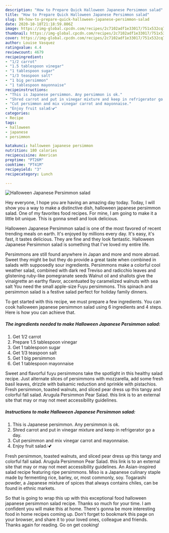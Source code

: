 ```yaml
---
description: "How to Prepare Quick Halloween Japanese Persimmon salad"
title: "How to Prepare Quick Halloween Japanese Persimmon salad"
slug: 99-how-to-prepare-quick-halloween-japanese-persimmon-salad
date: 2020-10-18T21:18:59.806Z
image: https://img-global.cpcdn.com/recipes/2c7102adf1e33017/751x532cq70/halloween-japanese-persimmon-salad-recipe-main-photo.jpg
thumbnail: https://img-global.cpcdn.com/recipes/2c7102adf1e33017/751x532cq70/halloween-japanese-persimmon-salad-recipe-main-photo.jpg
cover: https://img-global.cpcdn.com/recipes/2c7102adf1e33017/751x532cq70/halloween-japanese-persimmon-salad-recipe-main-photo.jpg
author: Louise Vasquez
ratingvalue: 4.4
reviewcount: 4679
recipeingredient:
- "1/2 carrot"
- "1.5 tablespoon vinegar"
- "1 tablespoon sugar"
- "1/3 teaspoon salt"
- "1 big persimmon"
- "1 tablespoon mayonnaise"
recipeinstructions:
- "This is Japanese persimmon. Any persimmon is ok."
- "Shred carrot and put in vinegar mixture and keep in refrigerator go a day."
- "Cut persimmon and mix vinegar carrot and mayonnaise."
- "Enjoy fruit salad🎶💕"
categories:
- Recipe
tags:
- halloween
- japanese
- persimmon

katakunci: halloween japanese persimmon 
nutrition: 180 calories
recipecuisine: American
preptime: "PT26M"
cooktime: "PT41M"
recipeyield: "3"
recipecategory: Lunch

---
```



![Halloween Japanese Persimmon salad](https://img-global.cpcdn.com/recipes/2c7102adf1e33017/751x532cq70/halloween-japanese-persimmon-salad-recipe-main-photo.jpg)

Hey everyone, I hope you are having an amazing day today. Today, I will show you a way to make a distinctive dish, halloween japanese persimmon salad. One of my favorites food recipes. For mine, I am going to make it a little bit unique. This is gonna smell and look delicious.

Halloween Japanese Persimmon salad is one of the most favored of recent trending meals on earth. It's enjoyed by millions every day. It's easy, it's fast, it tastes delicious. They are fine and they look fantastic. Halloween Japanese Persimmon salad is something that I've loved my entire life.

Persimmons are still found anywhere in Japan and more and more abroad. Sweet they might be but they do provide a great taste when combined in salads with supposedly sour ingredients. Persimmons make a colorful cool weather salad, combined with dark red Treviso and radicchio leaves and glistening ruby-like pomegranate seeds Walnut oil and shallots give the vinaigrette an earthy flavor, accentuated by caramelized walnuts with sea salt You need the small apple-size Fuyu persimmons. This spinach and persimmon salad is a festive salad perfect for holiday family dinners.


To get started with this recipe, we must prepare a few ingredients. You can cook halloween japanese persimmon salad using 6 ingredients and 4 steps. Here is how you can achieve that.

<!--inarticleads1-->

##### The ingredients needed to make Halloween Japanese Persimmon salad:

1. Get 1/2 carrot
1. Prepare 1.5 tablespoon vinegar
1. Get 1 tablespoon sugar
1. Get 1/3 teaspoon salt
1. Get 1 big persimmon
1. Get 1 tablespoon mayonnaise


Sweet and flavorful fuyu persimmons take the spotlight in this healthy salad recipe. Just alternate slices of persimmons with mozzarella, add some fresh basil leaves, drizzle with balsamic reduction and sprinkle with pistachios. Fresh persimmon, toasted walnuts, and sliced pear dress up this tangy and colorful fall salad. Arugula Persimmon Pear Salad. this link is to an external site that may or may not meet accessibility guidelines. 

<!--inarticleads2-->

##### Instructions to make Halloween Japanese Persimmon salad:

1. This is Japanese persimmon. Any persimmon is ok.
1. Shred carrot and put in vinegar mixture and keep in refrigerator go a day.
1. Cut persimmon and mix vinegar carrot and mayonnaise.
1. Enjoy fruit salad🎶💕


Fresh persimmon, toasted walnuts, and sliced pear dress up this tangy and colorful fall salad. Arugula Persimmon Pear Salad. this link is to an external site that may or may not meet accessibility guidelines. An Asian-inspired salad recipe featuring ripe persimmons. Miso is a Japanese culinary staple made by fermenting rice, barley, or, most commonly, soy. Togarashi powder, a Japanese mixture of spices that always contains chiles, can be found in ethnic markets. 

So that is going to wrap this up with this exceptional food halloween japanese persimmon salad recipe. Thanks so much for your time. I am confident you will make this at home. There's gonna be more interesting food in home recipes coming up. Don't forget to bookmark this page on your browser, and share it to your loved ones, colleague and friends. Thanks again for reading. Go on get cooking!
